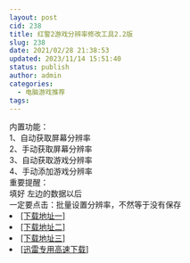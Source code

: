 ```yaml
---
layout: post
cid: 238
title: 红警2游戏分辨率修改工具2.2版
slug: 238
date: 2021/02/28 21:38:53
updated: 2023/11/14 15:51:40
status: publish
author: admin
categories: 
  - 电脑游戏推荐
tags: 
---
```



<div alt="潮男心博客 www.cnx0.com">
	<div>
		内置功能：
	</div>
	<div>
		1、自动获取屏幕分辨率
	</div>
	<div>
		2、手动获取屏幕分辨率
	</div>
	<div>
		3、自动获取游戏分辨率
	</div>
	<div>
		4、手动添加游戏分辨率
	</div>
	<div>
	</div>
	<div>
		重要提醒：
	</div>
	<div>
		填好 左边的数据以后
	</div>
	<div>
		一定要点击：批量设置分辨率，不然等于没有保存
	</div>
	<li>
		<a href="http://116.255.150.52/soft/UploadFile/2021/210228hj.rar" target="_blank">[下载地址一]</a>
	</li>
	<li>
		<a href="http://116.255.169.220/soft/UploadFile/2021/210228hj.rar" target="_blank">[下载地址二]</a>
	</li>
	<li>
		<a href="http://dx.qqyewu.com/soft/UploadFile/2021/210228hj.rar" target="_blank">[下载地址三]</a>
	</li>
	<li>
		<a href="https://djblog.cn/soft/download.asp?softid=24648&amp;downid=9&amp;id=25495" target="_blank">[迅雷专用高速下载]</a>
	</li>
</div>